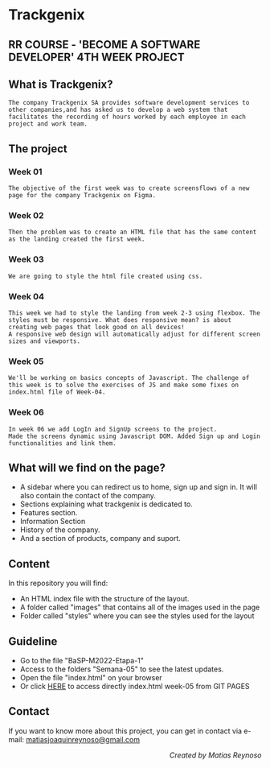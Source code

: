 # Trackgenix
## RR COURSE - 'BECOME A SOFTWARE DEVELOPER' 4TH WEEK PROJECT

## What is Trackgenix?
```
The company Trackgenix SA provides software development services to other companies,and has asked us to develop a web system that facilitates the recording of hours worked by each employee in each project and work team.
```
## The project
### Week 01
```
The objective of the first week was to create screensflows of a new page for the company Trackgenix on Figma.
```
### Week 02
```
Then the problem was to create an HTML file that has the same content as the landing created the first week.
```
### Week 03
```
We are going to style the html file created using css.
```
### Week 04
```
This week we had to style the landing from week 2-3 using flexbox. The styles must be responsive. What does responsive mean? is about creating web pages that look good on all devices!
A responsive web design will automatically adjust for different screen sizes and viewports.
```
### Week 05
```
We'll be working on basics concepts of Javascript. The challenge of this week is to solve the exercises of JS and make some fixes on index.html file of Week-04.
```
### Week 06
```
In week 06 we add LogIn and SignUp screens to the project.
Made the screens dynamic using Javascript DOM. Added Sign up and Login functionalities and link them.
```

## What will we find on the page?
- A sidebar where you can redirect us to home, sign up and sign in. It will also contain the contact of the company.
- Sections explaining what trackgenix is dedicated to.
- Features section.
- Information Section
- History of the company. 
- And a section of products, company and suport.

## Content
In this repository you will find:

- An HTML index file with the structure of the layout.
- A folder called "images" that contains all of the images used in the page
- Folder called "styles" where you can see the styles used for the layout

## Guideline
- Go to the file "BaSP-M2022-Etapa-1"
- Access to the folders "Semana-05" to see the latest updates.
- Open the file "index.html" on your browser
- Or click [HERE](https://matiasjoaquinreynoso.github.io/BaSP-M2022-Etapa-1/Semana-05/index.html) to access directly index.html week-05 from GIT PAGES
 
## Contact
If you want to know more about this project, you can get in contact via e-mail: matiasjoaquinreynoso@gmail.com
<p align="right"><i>Created by Matias Reynoso</i></p>
